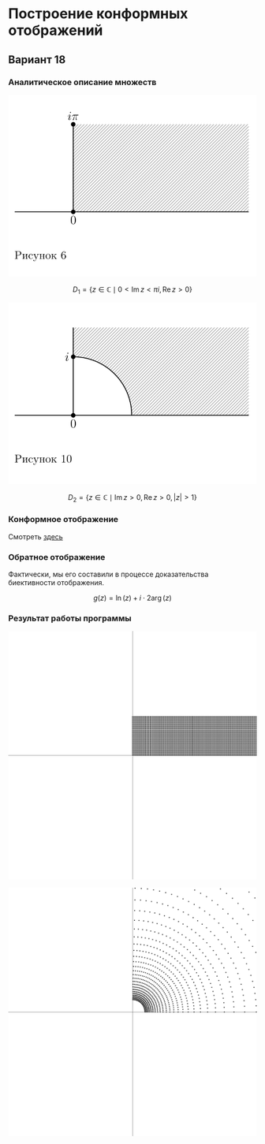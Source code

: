 # Построение конформных отображений

## Вариант 18

### Аналитическое описание множеств

![](assets/pic6.png)

$$D_1 = \{z \in \mathbb{C} \mid 0 < \operatorname{Im} z < \pi i, \operatorname{Re} z > 0\}$$

![](assets/pic10.png)

$$D_2 = \{z \in \mathbb{C} \mid \operatorname{Im} z > 0, \operatorname{Re} z > 0, |z| > 1\}$$

### Конформное отображение

Смотреть [здесь](assets/tfkp_lab2_mapping.pdf)

### Обратное отображение

Фактически, мы его составили в процессе доказательства биективности отображения.

$$g(z) = \ln(z) + i \cdot 2\arg(z)$$

### Результат работы программы

![](out/input.png)

![](out/output.png)